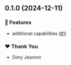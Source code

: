 ## 0.1.0 (2024-12-11)

### 🚀 Features

- additional capabilities ([#1](https://github.com/openecosystems/ecosystem/pull/1))

### ❤️ Thank You

- Dimy Jeannot